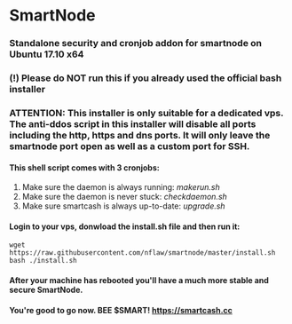 # SmartNode
### Standalone security and cronjob addon for smartnode on Ubuntu 17.10 x64
### (!) Please do NOT run this if you already used the official bash installer
### ATTENTION: This installer is only suitable for a dedicated vps. The anti-ddos script in this installer will disable all ports including the http, https and dns ports. It will only leave the smartnode port open as well as a custom port for SSH.

#### This shell script comes with 3 cronjobs: 
1. Make sure the daemon is always running: *makerun.sh*
2. Make sure the daemon is never stuck: *checkdaemon.sh*
3. Make sure smartcash is always up-to-date: *upgrade.sh*

#### Login to your vps, donwload the install.sh file and then run it:
```
wget https://raw.githubusercontent.com/nflaw/smartnode/master/install.sh
bash ./install.sh
```

#### After your machine has rebooted you'll have a much more stable and secure SmartNode.

#### You're good to go now. BEE $SMART! https://smartcash.cc

